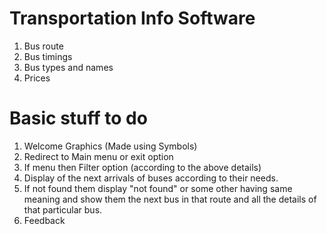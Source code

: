 # Transportation Info Software

1)	Bus route
2)	Bus timings
3)	Bus types and names
4)	Prices

# Basic stuff to do

1) Welcome Graphics (Made using Symbols)
2) Redirect to Main menu or exit option
3) If menu then Filter option (according to the above details)
4) Display of the next arrivals of buses according to their needs.
5) If not found them display "not found" or some other having same meaning and show them the next bus in that route and all the details of that particular bus.
6) Feedback

